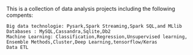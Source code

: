 This is a collection of data analysis projects including the following compents:

    Big data technologie: Pysark,Spark Streaming,Spark SQL,and MLlib
    Databases : MySQL,Cassandra,Sqlite,Db2
    Machine Learning: Classification,Regression,Unsupervised learning, Ensemble Methods,Cluster,Deep Learning,tensorflow/Keras
    Data ETL
    
    
